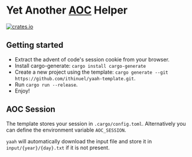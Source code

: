 # Yet Another [AOC](https://advent-of-code.com/) Helper

[![crates.io](https://img.shields.io/crates/v/yaah.svg)](https://crates.io/crates/yaah)

## Getting started

- Extract the advent of code's session cookie from your browser.
- Install cargo-generate: `cargo install cargo-generate`
- Create a new project using the template: `cargo generate --git https://github.com/ithinuel/yaah-template.git`.
- Run `cargo run --release`.
- Enjoy!

## AOC Session

The template stores your session in `.cargo/config.toml`. Alternatively you can define the environment
variable `AOC_SESSION`.

`yaah` will automatically download the input file and store it in `input/{year}/{day}.txt` if it is
not present.
